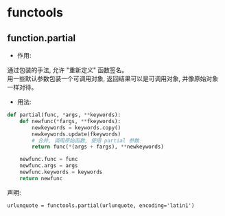 # functools

## function.partial

- 作用:

通过包装的手法, 允许 "重新定义" 函数签名。  
用一些默认参数包装一个可调用对象, 返回结果可以是可调用对象, 并像原始对象一样对待。  

- 用法: 

```python
def partial(func, *args, **keywords):
    def newfunc(*fargs, **fkeywords):
        newkeywords = keywords.copy()
        newkeywords.update(fkeywords)
        # 合并, 调用原始函数, 使用 partial 参数
        return func(*(args + fargs), **newkeywords)

    newfunc.func = func
    newfunc.args = args
    newfunc.keywords = keywords
    return newfunc
```

声明:

```
urlunquote = functools.partial(urlunquote, encoding='latin1')
```
